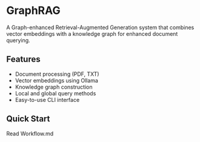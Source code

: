 # GraphRAG

A Graph-enhanced Retrieval-Augmented Generation system that combines vector embeddings with a knowledge graph for enhanced document querying.

## Features

- Document processing (PDF, TXT)
- Vector embeddings using Ollama
- Knowledge graph construction
- Local and global query methods
- Easy-to-use CLI interface

## Quick Start
Read Workflow.md
